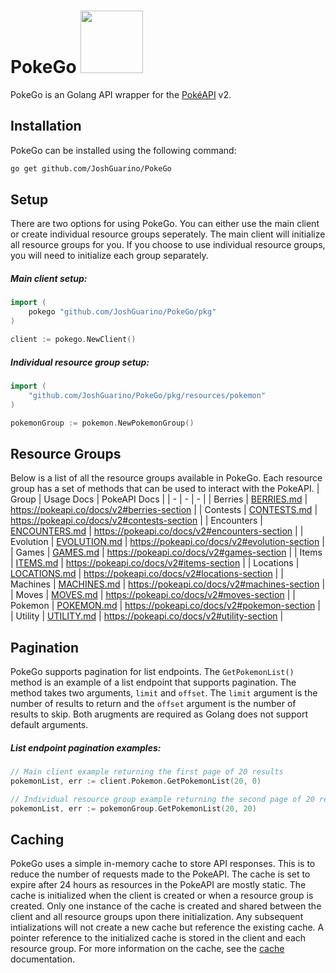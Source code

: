 # PokeGo <a href="https://pokeapi.co/api/v2/pokemon/charmander"><img src='https://veekun.com/dex/media/pokemon/global-link/4.png' height=100px/></a>

PokeGo is an Golang API wrapper for the [PokéAPI](https://pokeapi.co/) v2.

## Installation

PokeGo can be installed using the following command:

```bash
go get github.com/JoshGuarino/PokeGo
```

## Setup

There are two options for using PokeGo. You can either use the main client or create individual resource groups seperately.
The main client will initialize all resource groups for you. If you choose to use individual resource groups,
you will need to initialize each group separately.

##### Main client setup:

```go
import (
    pokego "github.com/JoshGuarino/PokeGo/pkg"
)

client := pokego.NewClient()
```

##### Individual resource group setup:

```go
import (
    "github.com/JoshGuarino/PokeGo/pkg/resources/pokemon"
)

pokemonGroup := pokemon.NewPokemonGroup()
```

## Resource Groups

Below is a list of all the resource groups available in PokeGo. Each resource group has a set of methods that can be used to interact with the PokeAPI.
| Group | Usage Docs | PokeAPI Docs |
| - | - | - |
| Berries | [BERRIES.md](docs/BERRIES.md) | https://pokeapi.co/docs/v2#berries-section |
| Contests | [CONTESTS.md](docs/CONTESTS.md) | https://pokeapi.co/docs/v2#contests-section |
| Encounters | [ENCOUNTERS.md](docs/ENCOUNTERS.md) | https://pokeapi.co/docs/v2#encounters-section |
| Evolution | [EVOLUTION.md](docs/EVOLUTION.md) | https://pokeapi.co/docs/v2#evolution-section |
| Games | [GAMES.md](docs/GAMES.md) | https://pokeapi.co/docs/v2#games-section |
| Items | [ITEMS.md](docs/ITEMS.md) | https://pokeapi.co/docs/v2#items-section |
| Locations | [LOCATIONS.md](docs/LOCATIONS.md) | https://pokeapi.co/docs/v2#locations-section |
| Machines | [MACHINES.md](docs/MACHINES.md) | https://pokeapi.co/docs/v2#machines-section |
| Moves | [MOVES.md](docs/MOVES.md) | https://pokeapi.co/docs/v2#moves-section |
| Pokemon | [POKEMON.md](docs/POKEMON.md) | https://pokeapi.co/docs/v2#pokemon-section |
| Utility | [UTILITY.md](docs/UTILITY.md) | https://pokeapi.co/docs/v2#utility-section |

## Pagination

PokeGo supports pagination for list endpoints. The `GetPokemonList()` method is an example of a list endpoint that supports pagination.
The method takes two arguments, `limit` and `offset`. The `limit` argument is the number of results to return and the `offset` argument
is the number of results to skip. Both arugments are required as Golang does not support default arguments.

##### List endpoint pagination examples:

```go
// Main client example returning the first page of 20 results
pokemonList, err := client.Pokemon.GetPokemonList(20, 0)

// Individual resource group example returning the second page of 20 results
pokemonList, err := pokemonGroup.GetPokemonList(20, 20)
```

## Caching

PokeGo uses a simple in-memory cache to store API responses. This is to reduce the number of requests made to the PokeAPI.
The cache is set to expire after 24 hours as resources in the PokeAPI are mostly static.
The cache is initialized when the client is created or when a resource group is created.
Only one instance of the cache is created and shared between the client and all resource groups upon there initialization.
Any subsequent intializations will not create a new cache but reference the existing cache.
A pointer reference to the initialized cache is stored in the client and each resource group.
For more information on the cache, see the [cache](docs/CACHE.md) documentation.
